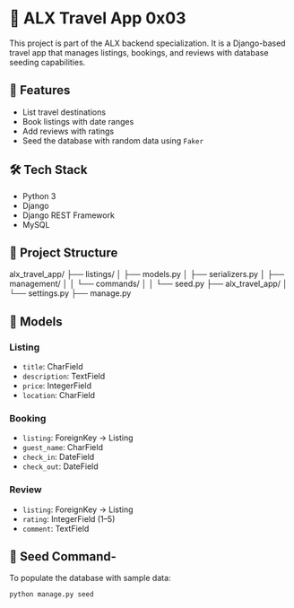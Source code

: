 # 🧳 ALX Travel App 0x03

This project is part of the ALX backend specialization. It is a Django-based travel app that manages listings, bookings, and reviews with database seeding capabilities.

## 🚀 Features

- List travel destinations
- Book listings with date ranges
- Add reviews with ratings
- Seed the database with random data using `Faker`

## 🛠️ Tech Stack

- Python 3
- Django
- Django REST Framework
- MySQL

## 📁 Project Structure

alx_travel_app/
├── listings/
│ ├── models.py
│ ├── serializers.py
│ ├── management/
│ │ └── commands/
│ │ └── seed.py
├── alx_travel_app/
│ └── settings.py
├── manage.py

## 🧬 Models

### Listing

- `title`: CharField
- `description`: TextField
- `price`: IntegerField
- `location`: CharField

### Booking

- `listing`: ForeignKey → Listing
- `guest_name`: CharField
- `check_in`: DateField
- `check_out`: DateField

### Review

- `listing`: ForeignKey → Listing
- `rating`: IntegerField (1–5)
- `comment`: TextField

## 🧪 Seed Command-

To populate the database with sample data:

```bash
python manage.py seed

